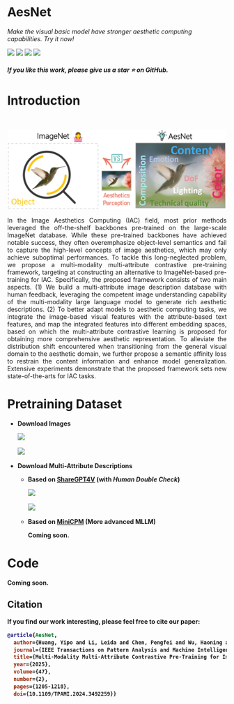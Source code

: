 <h1>AesNet </h1>

_Make the visual basic model have stronger aesthetic computing capabilities. Try it now!_

 <div>
    <a href="https://github.com/yipoh/AesNet"><img src="https://img.shields.io/badge/Homepage-AesNet-pink"/></a>
    <a href="https://ieeexplore.ieee.org/document/10746353"><img src="https://img.shields.io/badge/IEEE-Xplore-red"/></a>
    <a href="https://github.com/yipoh/AesNet"><img src="https://img.shields.io/badge/%F0%9F%A4%97%20Hugging%20Face-DATA%20Release-green"></a>
    <a href="https://pan.baidu.com/s/14LjC3Vfneg8bZT4-51rM_g?pwd=aesa"><img src="https://img.shields.io/badge/BaiduYun%20-DATA%20Release-blue"></a>

   </div>


   <h5> If you like this work, please give us a star ⭐ on GitHub.  </h2>


<h1>Introduction</h1> 
</div>

 <br>

</h5>
</p> 
<p align="center">
    <img src="figs/moti.png"/>
<p>
    <p align="justify">In the Image Aesthetics Computing (IAC) field, most prior methods leveraged the off-the-shelf backbones pre-trained on the large-scale ImageNet database. While these pre-trained backbones have achieved notable success, they often overemphasize object-level semantics and fail to capture the high-level concepts of image aesthetics, which may only achieve suboptimal performances. To tackle this long-neglected problem, we propose a multi-modality multi-attribute contrastive pre-training framework, targeting at constructing an alternative to ImageNet-based pre-training for IAC. Specifically, the proposed framework consists of two main aspects. (1) We build a multi-attribute image description database with human feedback, leveraging the competent image understanding capability of the multi-modality large language model to generate rich aesthetic descriptions. (2) To better adapt models to aesthetic computing tasks, we integrate the image-based visual features with the attribute-based text features, and map the integrated features into different embedding spaces, based on which the multi-attribute contrastive learning is proposed for obtaining more comprehensive aesthetic representation. To alleviate the distribution shift encountered when transitioning from the general visual domain to the aesthetic domain, we further propose a semantic affinity loss to restrain the content information and enhance model generalization. Extensive experiments demonstrate that the proposed framework sets new state-of-the-arts for IAC tasks.</p>

<h1>Pretraining Dataset</h1>
</div>

- <strong>Download Images<strong>

     <a href="https://pan.baidu.com/s/1RPIVhLAgif9CC6Abl1uXYQ?pwd=aesa"><img src="https://img.shields.io/badge/BaiduYun%20-Images-blue"></a>
     
     <a href="https://huggingface.co/datasets/YiPo/AesNet_HAND/tree/main"><img src="https://img.shields.io/badge/Hugging%20Face%20-Images-green"></a>

- <strong>Download Multi-Attribute Descriptions<strong>

  - Based on [ShareGPT4V](https://github.com/ShareGPT4Omni/ShareGPT4V) (with _Human Double Check_)
    
    <a href="https://pan.baidu.com/s/1DLezrlN0pr0xwCZDCgFa1Q?pwd=aesa "><img src="https://img.shields.io/badge/BaiduYun%20-Description-blue"></a>

    <a href="https://huggingface.co/datasets/YiPo/AesNet_HAND/tree/main"><img src="https://img.shields.io/badge/Hugging%20Face%20-Description-green"></a>

  - Based on [MiniCPM](https://github.com/OpenBMB/MiniCPM) (More advanced MLLM)
    
    Coming soon.

<h1>Code</h1>
</div>
Coming soon.

## Citation

If you find our work interesting, please feel free to cite our paper:

```bibtex
@article{AesNet,
  author={Huang, Yipo and Li, Leida and Chen, Pengfei and Wu, Haoning and Lin, Weisi and Shi, Guangming},
  journal={IEEE Transactions on Pattern Analysis and Machine Intelligence}, 
  title={Multi-Modality Multi-Attribute Contrastive Pre-Training for Image Aesthetics Computing}, 
  year={2025},
  volume={47},
  number={2},
  pages={1205-1218},
  doi={10.1109/TPAMI.2024.3492259}}
```




